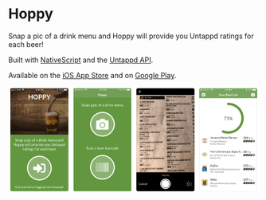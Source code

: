 # Hoppy

Snap a pic of a drink menu and Hoppy will provide you Untappd ratings for each beer!

Built with [NativeScript](https://www.nativescript.org/) and the [Untappd API](https://untappd.com/api/docs).

Available on the [iOS App Store](https://itunes.apple.com/us/app/hoppy-discover-beer-ratings/id1406526158?ls=1&mt=8) and on [Google Play]().

![hoppy screens](readme.png)
